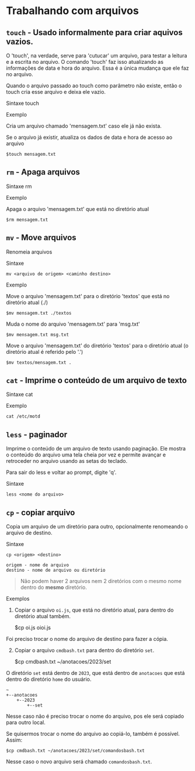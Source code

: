 # Trabalhando com arquivos

	
## <code>touch</code> - Usado informalmente para criar aquivos vazios.
O 'touch', na verdade, serve para 'cutucar' um arquivo, para testar a leitura e a escrita no arquivo. O comando 'touch' faz isso atualizando as informações de data e hora do arquivo. Essa é a única mudança que ele faz no arquivo.

Quando o arquivo passado ao touch como parâmetro não existe, então o touch cria esse arquivo e deixa ele vazio.

Sintaxe
	touch <nome do arquivo>

Exemplo

Cria um arquivo chamado 'mensagem.txt' caso ele já não exista.

Se o arquivo já existir, atualiza os dados de data e hora de acesso ao arquivo
	
	$touch mensagem.txt

## <code>rm</code> - Apaga arquivos
	
Sintaxe
	rm <nome do arquivo>

Exemplo

Apaga o arquivo 'mensagem.txt' que está no diretório atual

	$rm mensagem.txt

## <code>mv</code> - Move arquivos

Renomeia arquivos

Sintaxe

	mv <arquivo de origem> <caminho destino>

Exemplo

Move o arquivo 'mensagem.txt' para o diretório 'textos' que 
está no diretório atual (./)

	$mv mensagem.txt ./textos

Muda o nome do arquivo 'mensagem.txt' para 'msg.txt'

	$mv mensagem.txt msg.txt

Move o arquivo 'mensagem.txt' do diretório 'textos' para o
diretório atual (o diretório atual é referido pelo '.')

	$mv textos/mensagem.txt .

## <code>cat</code> - Imprime o conteúdo de um arquivo de texto

Sintaxe
	cat <arquivo>

Exemplo

	cat /etc/motd



## <code>less</code> - paginador 

Imprime o conteúdo de um arquivo de texto usando paginação. Ele mostra o conteúdo do arquivo uma tela cheia por vez e permite
avançar e retroceder no arquivo usando as setas do teclado.

Para sair do less e voltar ao prompt, digite 'q'.

Sintaxe

	less <nome do arquivo>

## `cp` - copiar arquivo

Copia um arquivo de um diretório para outro, opcionalmente renomeando o arquivo de destino.

Sintaxe

	cp <origem> <destino>

	origem - nome de arquivo
	destino - nome de arquivo ou diretório

> Não podem haver 2 arquivos nem 2 diretórios com o mesmo nome dentro do **mesmo** diretório.

Exemplos

1. Copiar o arquivo `oi.js`, que está no diretório atual, para dentro do diretório atual também.

	$cp oi.js oioi.js

Foi preciso trocar o nome do arquivo de destino para fazer a cópia.

2. Copiar o arquivo `cmdbash.txt` para dentro do diretório `set`. 


	$cp cmdbash.txt ~/anotacoes/2023/set

O diretório `set` está dentro de `2023`, que está dentro de `anotacoes` que está dentro do diretório `home` do usuário.

	~
	+--anotacoes
		+--2023
			+--set

Nesse caso não é preciso trocar o nome do arquivo, pos ele será copiado para outro local.

Se quisermos trocar o nome do arquivo ao copiá-lo, também é possível. Assim:

	$cp cmdbash.txt ~/anotacoes/2023/set/comandosbash.txt

Nesse caso o novo arquivo será chamado `comandosbash.txt`.
